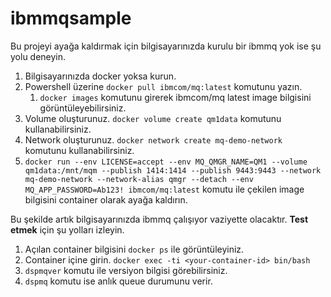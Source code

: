 # ibmmqsample

Bu projeyi ayağa kaldırmak için bilgisayarınızda kurulu bir ibmmq yok ise şu yolu deneyin.
1. Bilgisayarınızda docker yoksa kurun.
1. Powershell üzerine ```docker pull ibmcom/mq:latest``` komutunu yazın.
   1. ```docker images``` komutunu girerek ibmcom/mq  latest image bilgisini görüntüleyebilirsiniz.
1. Volume oluşturunuz. ```docker volume create qm1data``` komutunu kullanabilirsiniz.
1. Network oluşturunuz. ```docker network create mq-demo-network``` komutunu kullanabilirsiniz.
1. ```docker run --env LICENSE=accept --env MQ_QMGR_NAME=QM1 --volume qm1data:/mnt/mqm --publish 1414:1414 --publish 9443:9443 --network mq-demo-network --network-alias qmgr --detach --env MQ_APP_PASSWORD=Ab123! ibmcom/mq:latest``` komutu ile çekilen image bilgisini container olarak ayağa kaldırın.

Bu şekilde artık bilgisayarınızda ibmmq çalışıyor vaziyette olacaktır. **Test etmek** için şu yolları izleyin.
1. Açılan container bilgisini ```docker ps``` ile görüntüleyiniz.
1. Container içine girin.  ```docker exec -ti <your-container-id> bin/bash```
1. ```dspmqver``` komutu ile versiyon bilgisi görebilirsiniz.
1. ```dspmq``` komutu ise anlık queue durumunu verir.
